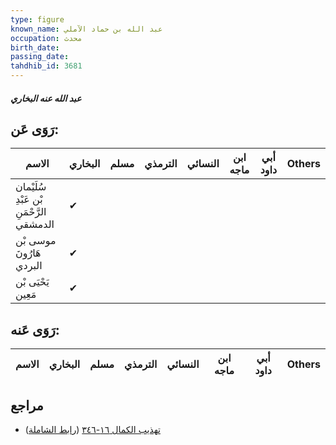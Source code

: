 ```yaml
---
type: figure
known_name: عبد الله بن حماد الآملي
occupation: محدث
birth_date:
passing_date:
tahdhib_id: 3681
---
```

##### عبد الله عنه البخاري

## رَوَى عَن:
| الاسم                                    | البخاري | مسلم | الترمذي | النسائي | ابن ماجه | أبي داود | Others |
| ---------------------------------------- | ------- | ---- | ------- | ------- | -------- | -------- | ------ |
| سُلَيْمان بْن عَبْدِ الرَّحْمَنِ الدمشقي | ✔       |      |         |         |          |          |        |
| موسى بْن هَارُونَ البردي                 | ✔       |      |         |         |          |          |        |
| يَحْيَى بْن مَعِين                       | ✔       |      |         |         |          |          |        |
## رَوَى عَنه:
| الاسم | البخاري | مسلم | الترمذي | النسائي | ابن ماجه | أبي داود | Others |
| ----- | ------- | ---- | ------- | ------- | -------- | -------- | ------ |
## مراجع
- [تهذيب الكمال ١٦-٣٤٦](obsidian://open?vault=Tahdhib-al-Kamal&file=Figures/٣٦٨١-عبد%20الله%20عنه%20البخاري) ([رابط الشاملة](https://shamela.ws/book/3722/8339))